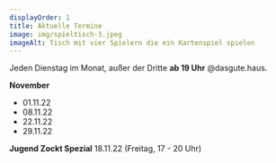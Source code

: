 ```yaml
---
displayOrder: 1
title: Aktuelle Termine
image: img/spieltisch-3.jpeg
imageAlt: Tisch mit vier Spielern die ein Kartenspiel spielen
---
```

Jeden Dienstag im Monat, außer der Dritte **ab 19 Uhr** @dasgute.haus.

**November**

* 01.11.22
* 08.11.22
* 22.11.22
* 29.11.22

**Jugend Zockt Spezial**
18.11.22 (Freitag, 17 - 20 Uhr)